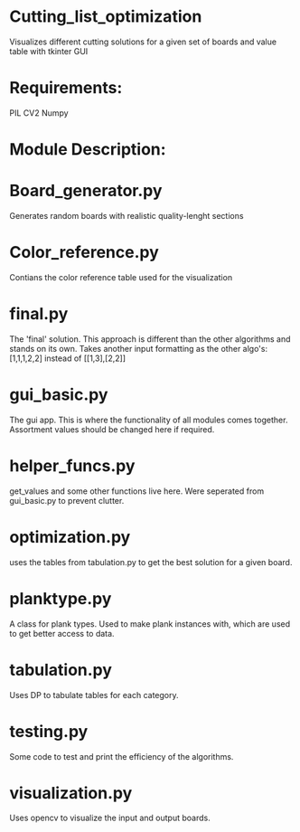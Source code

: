 # Cutting_list_optimization
Visualizes different cutting solutions for a given set of boards and value table with tkinter GUI

# Requirements:
PIL
CV2
Numpy

# Module Description:

# Board_generator.py
Generates random boards with realistic quality-lenght sections

# Color_reference.py
Contians the color reference table used for the visualization

# final.py
The 'final' solution. This approach is different than the other algorithms and stands on its own. 
Takes another input formatting as the other algo's: [1,1,1,2,2] instead of [[1,3],[2,2]]

# gui_basic.py
The gui app. This is where the functionality of all modules comes together. Assortment values should be changed here if required.

# helper_funcs.py
get_values and some other functions live here. Were seperated from gui_basic.py to prevent clutter.

# optimization.py
uses the tables from tabulation.py to get the best solution for a given board.

# planktype.py
A class for plank types. Used to make plank instances with, which are used to get better access to data. 

# tabulation.py
Uses DP to tabulate tables for each category.

# testing.py
Some code to test and print the efficiency of the algorithms. 

# visualization.py
Uses opencv to visualize the input and output boards.
